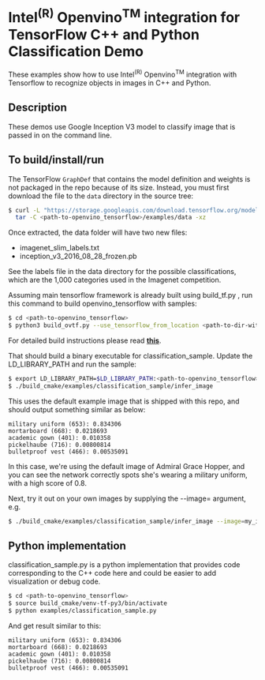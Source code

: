 # Intel<sup>(R)</sup> Openvino<sup>TM</sup> integration for TensorFlow C++ and Python Classification Demo

These examples show how to use Intel<sup>(R)</sup> Openvino<sup>TM</sup> integration with Tensorflow to recognize objects in images in C++ and Python.

## Description

These demos use Google Inception V3 model to classify image that is passed in on the command line.

## To build/install/run


The TensorFlow `GraphDef` that contains the model definition and weights is not packaged in the repo because of its size. Instead, you must first download the file to the `data` directory in the source tree:

```bash
$ curl -L "https://storage.googleapis.com/download.tensorflow.org/models/inception_v3_2016_08_28_frozen.pb.tar.gz" |
  tar -C <path-to-openvino_tensorflow>/examples/data -xz
```

Once extracted, the data folder will have two new files:

* imagenet_slim_labels.txt
* inception_v3_2016_08_28_frozen.pb

See the labels file in the data directory for the possible
classifications, which are the 1,000 categories used in the Imagenet
competition.

Assuming main tensorflow framework is already built using build_tf.py , run this command to build openvino_tensorflow with samples:

```bash
$ cd <path-to-openvino_tensorflow>
$ python3 build_ovtf.py --use_tensorflow_from_location <path-to-dir-with-tensorflow-artifacts>
```
For detailed build instructions please read [**this**](https://github.com/openvinotoolkit/openvino_tensorflow#build-from-source).

That should build a binary executable for classification_sample. Update the LD_LIBRARY_PATH and run the sample:

```bash
$ export LD_LIBRARY_PATH=$LD_LIBRARY_PATH:<path-to-openvino_tensorflow>/build_cmake/artifacts/lib:<path-to-openvino_tensorflow>/build_cmake/artifacts/tensorflow
$ ./build_cmake/examples/classification_sample/infer_image
```

This uses the default example image that is shipped with this repo, and should
output something similar as below:

```
military uniform (653): 0.834306
mortarboard (668): 0.0218693
academic gown (401): 0.010358
pickelhaube (716): 0.00800814
bulletproof vest (466): 0.00535091
```

In this case, we're using the default image of Admiral Grace Hopper, and you can
see the network correctly spots she's wearing a military uniform, with a high
score of 0.8.

Next, try it out on your own images by supplying the --image= argument, e.g.

```bash
$ ./build_cmake/examples/classification_sample/infer_image --image=my_image.png
```

## Python implementation

classification_sample.py is a python implementation that provides code corresponding to the C++ code here and could be easier to add visualization or debug code.

```bash
$ cd <path-to-openvino_tensorflow>
$ source build_cmake/venv-tf-py3/bin/activate
$ python examples/classification_sample.py
```

And get result similar to this:
```
military uniform (653): 0.834306
mortarboard (668): 0.0218693
academic gown (401): 0.010358
pickelhaube (716): 0.00800814
bulletproof vest (466): 0.00535091
```

